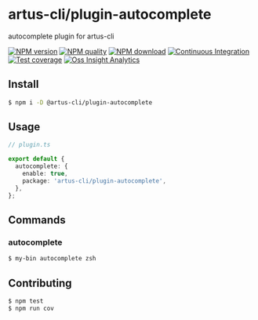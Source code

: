# artus-cli/plugin-autocomplete

autocomplete plugin for artus-cli

[![NPM version](https://img.shields.io/npm/v/@artus-cli/plugin-autocomplete.svg?style=flat-square)](https://npmjs.org/package/@artus-cli/plugin-autocomplete)
[![NPM quality](https://img.shields.io/npms-io/final-score/@artus-cli/plugin-autocomplete.svg?style=flat-square)](https://npmjs.org/package/@artus-cli/plugin-autocomplete)
[![NPM download](https://img.shields.io/npm/dm/@artus-cli/plugin-autocomplete.svg?style=flat-square)](https://npmjs.org/package/@artus-cli/plugin-autocomplete)
[![Continuous Integration](https://github.com/plugin-autocomplete/plugin-autocomplete/actions/workflows/ci.yml/badge.svg)](https://github.com/plugin-autocomplete/plugin-autocomplete/actions/workflows/ci.yml)
[![Test coverage](https://img.shields.io/codecov/c/github/plugin-autocomplete/plugin-autocomplete.svg?style=flat-square)](https://codecov.io/gh/plugin-autocomplete/plugin-autocomplete)
[![Oss Insight Analytics](https://img.shields.io/badge/OssInsight-artus--cli%2Fartus--cli-blue.svg?style=flat-square)](https://ossinsight.io/analyze/plugin-autocomplete/plugin-autocomplete)


## Install

```sh
$ npm i -D @artus-cli/plugin-autocomplete 
```

## Usage

```ts
// plugin.ts

export default {
  autocomplete: {
    enable: true,
    package: 'artus-cli/plugin-autocomplete',
  },
};
```

## Commands

### autocomplete

```bash
$ my-bin autocomplete zsh
```

## Contributing

```sh
$ npm test
$ npm run cov
```
